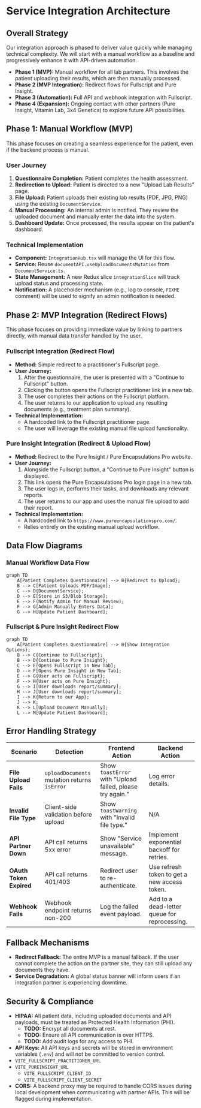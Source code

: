 # Service Integration Architecture

## Overall Strategy
Our integration approach is phased to deliver value quickly while managing technical complexity. We will start with a manual workflow as a baseline and progressively enhance it with API-driven automation.

- **Phase 1 (MVP):** Manual workflow for all lab partners. This involves the patient uploading their results, which are then manually processed.
- **Phase 2 (MVP Integration):** Redirect flows for Fullscript and Pure Insight.
- **Phase 3 (Automation):** Full API and webhook integration with Fullscript.
- **Phase 4 (Expansion):** Ongoing contact with other partners (Pure Insight, Vitamin Lab, 3x4 Genetics) to explore future API possibilities.

## Phase 1: Manual Workflow (MVP)

This phase focuses on creating a seamless experience for the patient, even if the backend process is manual.

### User Journey
1. **Questionnaire Completion:** Patient completes the health assessment.
2. **Redirection to Upload:** Patient is directed to a new "Upload Lab Results" page.
3. **File Upload:** Patient uploads their existing lab results (PDF, JPG, PNG) using the existing `DocumentService`.
4. **Manual Processing:** An internal admin is notified. They review the uploaded document and manually enter the data into the system.
5. **Dashboard Update:** Once processed, the results appear on the patient's dashboard.

### Technical Implementation
- **Component:** `IntegrationHub.tsx` will manage the UI for this flow.
- **Service:** Reuse `documentAPI.useUploadDocumentsMutation` from `DocumentService.ts`.
- **State Management:** A new Redux slice `integrationSlice` will track upload status and processing state.
- **Notification:** A placeholder mechanism (e.g., log to console, `FIXME` comment) will be used to signify an admin notification is needed.

## Phase 2: MVP Integration (Redirect Flows)

This phase focuses on providing immediate value by linking to partners directly, with manual data transfer handled by the user.

### Fullscript Integration (Redirect Flow)
- **Method:** Simple redirect to a practitioner's Fullscript page.
- **User Journey:**
    1. After the questionnaire, the user is presented with a "Continue to Fullscript" button.
    2. Clicking the button opens the Fullscript practitioner link in a new tab.
    3. The user completes their actions on the Fullscript platform.
    4. The user returns to our application to upload any resulting documents (e.g., treatment plan summary).
- **Technical Implementation:**
    - A hardcoded link to the Fullscript practitioner page.
    - The user will leverage the existing manual file upload functionality.

### Pure Insight Integration (Redirect & Upload Flow)
- **Method:** Redirect to the Pure Insight / Pure Encapsulations Pro website.
- **User Journey:**
    1. Alongside the Fullscript button, a "Continue to Pure Insight" button is displayed.
    2. This link opens the Pure Encapsulations Pro login page in a new tab.
    3. The user logs in, performs their tasks, and downloads any relevant reports.
    4. The user returns to our app and uses the manual file upload to add their report.
- **Technical Implementation:**
    - A hardcoded link to `https://www.pureencapsulationspro.com/`.
    - Relies entirely on the existing manual upload workflow.

## Data Flow Diagrams

### Manual Workflow Data Flow
```mermaid
graph TD
    A[Patient Completes Questionnaire] --> B{Redirect to Upload};
    B --> C[Patient Uploads PDF/Image];
    C --> D{DocumentService};
    D --> E[Store in S3/Blob Storage];
    E --> F(Notify Admin for Manual Review);
    F --> G[Admin Manually Enters Data];
    G --> H[Update Patient Dashboard];
```

### Fullscript & Pure Insight Redirect Flow
```mermaid
graph TD
    A[Patient Completes Questionnaire] --> B{Show Integration Options};
    B --> C{Continue to Fullscript};
    B --> D{Continue to Pure Insight};
    C --> E[Opens Fullscript in New Tab];
    D --> F[Opens Pure Insight in New Tab];
    E --> G{User acts on Fullscript};
    F --> H{User acts on Pure Insight};
    G --> I[User downloads report/summary];
    H --> J[User downloads report/summary];
    I --> K{Return to our App};
    J --> K;
    K --> L[Upload Document Manually];
    L --> M[Update Patient Dashboard];
```

## Error Handling Strategy

| Scenario | Detection | Frontend Action | Backend Action |
|---|---|---|---|
| **File Upload Fails** | `uploadDocuments` mutation returns `isError` | Show `toastError` with "Upload failed, please try again." | Log error details. |
| **Invalid File Type** | Client-side validation before upload | Show `toastWarning` with "Invalid file type." | N/A |
| **API Partner Down** | API call returns 5xx error | Show "Service unavailable" message. | Implement exponential backoff for retries. |
| **OAuth Token Expired** | API call returns 401/403 | Redirect user to re-authenticate. | Use refresh token to get a new access token. |
| **Webhook Fails** | Webhook endpoint returns non-200 | Log the failed event payload. | Add to a dead-letter queue for reprocessing. |

## Fallback Mechanisms
- **Redirect Fallback:** The entire MVP is a manual fallback. If the user cannot complete the action on the partner site, they can still upload any documents they have.
- **Service Degradation:** A global status banner will inform users if an integration partner is experiencing downtime.

## Security & Compliance

- **HIPAA:** All patient data, including uploaded documents and API payloads, must be treated as Protected Health Information (PHI).
    - **TODO:** Encrypt all documents at rest.
    - **TODO:** Ensure all API communication is over HTTPS.
    - **TODO:** Add audit logs for any access to PHI.
- **API Keys:** All API keys and secrets will be stored in environment variables (`.env`) and will not be committed to version control.
- `VITE_FULLSCRIPT_PRACTITIONER_URL`
- `VITE_PUREINSIGHT_URL`
    - `VITE_FULLSCRIPT_CLIENT_ID`
    - `VITE_FULLSCRIPT_CLIENT_SECRET`
- **CORS:** A backend proxy may be required to handle CORS issues during local development when communicating with partner APIs. This will be flagged during implementation.
